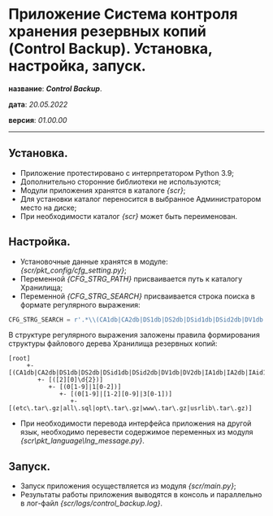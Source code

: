 # Приложение Система контроля хранения резервных копий (Control Backup). Установка, настройка, запуск.

**название**: _**Control Backup**_.

**дата**: _20.05.2022_

**версия**: _01.00.00_

---

## Установка.

- Приложение протестировано с интерпретатором Python 3.9; 
- Дополнительно сторонние библиотеки не используются;
- Модули приложения хранятся в каталоге _{scr}_; 
- Для установки каталог переносится в выбранное Администратором место на диске;
- При необходимости каталог _{scr}_ может быть переименован.

## Настройка.

- Установочные данные хранятся в модуле: _{scr/pkt_config/cfg_setting.py}_;
- Переменной _{CFG_STRG_PATH}_ присваивается путь к каталогу Хранилища;
- Переменной _{CFG_STRG_SEARCH}_ присваивается строка поиска в формате регулярного выражения:

```python
CFG_STRG_SEARCH = r'.*\\(CA1db|CA2db|DS1db|DS2db|DSid1db|DSid2db|DV1db|DV2db|IA1db|IA2db|IAid1app|IAid1db|IAid2app|IAid2db)\\([2][0]\d{2})\\(0[1-9]|1[0-2])\\(0[1-9]|[1-2][0-9]|3[0-1])\\(etc\.tar\.gz|all\.sql|opt\.tar\.gz|www\.tar\.gz|usrlib\.tar\.gz)$'
```
    
В структуре регулярного выражения заложены правила формирования структуры файлового дерева Хранилища резервных копий:

```text
[root]
     +- [(CA1db|CA2db|DS1db|DS2db|DSid1db|DSid2db|DV1db|DV2db|IA1db|IA2db|IAid1app|IAid1db|IAid2app|IAid2db)]                      
        +- [([2][0]\d{2})]                        
           +- [(0[1-9]|1[0-2])]                      
              +- [(0[1-9]|[1-2][0-9]|3[0-1])]                 
                 +- [(etc\.tar\.gz|all\.sql|opt\.tar\.gz|www\.tar\.gz|usrlib\.tar\.gz)]      
```

- При необходимости перевода интерфейса приложения на другой язык, необходимо перевести содержимое переменных из модуля _{scr\pkt_language\lng_message.py}_.

## Запуск.

- Запуск приложения осуществляется из модуля _{scr/main.py}_;
- Результаты работы приложения выводятся в консоль и параллельно в лог-файл _{scr/logs/control_backup.log}_.
